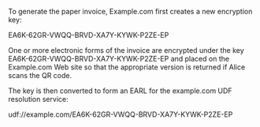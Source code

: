 To generate the paper invoice, Example.com first creates a new encryption key:

EA6K-62GR-VWQQ-BRVD-XA7Y-KYWK-P2ZE-EP

One or more electronic forms of the invoice are encrypted under the key 
EA6K-62GR-VWQQ-BRVD-XA7Y-KYWK-P2ZE-EP and placed on the Example.com Web site so that 
the appropriate version is returned if Alice scans the QR code.

The key is then converted to form an EARL for the example.com UDF resolution service:

udf://example.com/EA6K-62GR-VWQQ-BRVD-XA7Y-KYWK-P2ZE-EP
